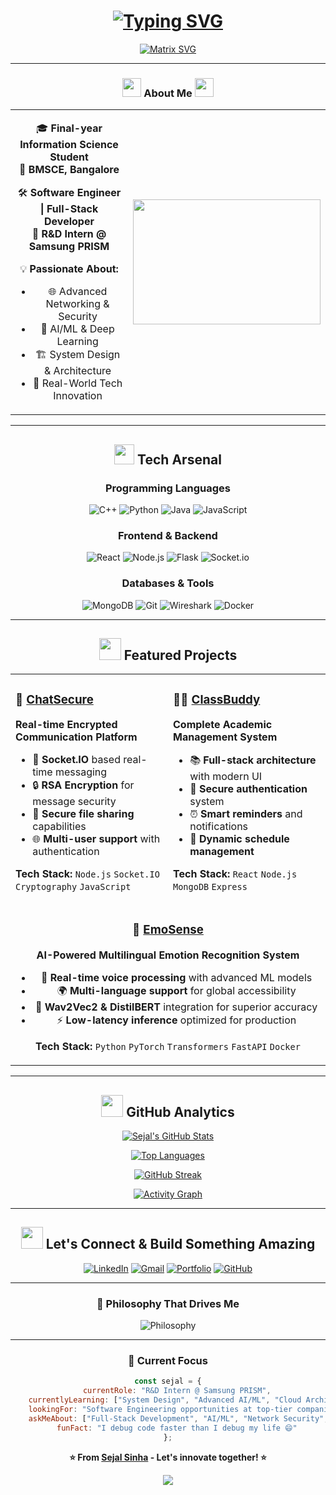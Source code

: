 # <div align="center">[![Typing SVG](https://readme-typing-svg.herokuapp.com?font=Fira+Code&size=32&duration=2800&pause=2000&color=00D9FF&center=true&vCenter=true&width=940&lines=Hey+there%2C+I'm+Sejal+Sinha+%F0%9F%91%8B;Software+Engineer+%7C+R%26D+Intern+%40+Samsung;Building+the+Future+with+Code+%F0%9F%9A%80)](https://git.io/typing-svg)</div>

<div align="center">
  
[![Matrix SVG](https://raw.githubusercontent.com/rodrigograca31/rodrigograca31/master/matrix.svg)](https://www.github.com/loopcoded)

</div>

---

<div align="center">

### <img src="https://media.giphy.com/media/WUlplcMpOCEmTGBtBW/giphy.gif" width="30"> **About Me** <img src="https://media.giphy.com/media/WUlplcMpOCEmTGBtBW/giphy.gif" width="30">

</div>

<table align="center">
<tr>
<td align="center" width="50%">

🎓 **Final-year Information Science Student**  
📍 **BMSCE, Bangalore**

🛠️ **Software Engineer | Full-Stack Developer**  
🔬 **R&D Intern @ Samsung PRISM**

💡 **Passionate About:**
- 🌐 Advanced Networking & Security
- 🤖 AI/ML & Deep Learning  
- 🏗️ System Design & Architecture
- 🚀 Real-World Tech Innovation

</td>
<td align="center" width="50%">

<img src="https://media.giphy.com/media/L1R1tvI9svkIWwpVYr/giphy.gif" width="300" height="200"/>

</td>
</tr>
</table>

---

<div align="center">

## <img src="https://media2.giphy.com/media/QssGEmpkyEOhBCb7e1/giphy.gif?cid=ecf05e47a0n3gi1bfqntqmob8g9aid1oyj2wr3ds3mg700bl&rid=giphy.gif" width="32"> **Tech Arsenal**

</div>

<div align="center">

### **Programming Languages**
![C++](https://img.shields.io/badge/C++-%2300599C.svg?style=for-the-badge&logo=c%2B%2B&logoColor=white)
![Python](https://img.shields.io/badge/Python-3670A0?style=for-the-badge&logo=python&logoColor=ffdd54)
![Java](https://img.shields.io/badge/Java-%23ED8B00.svg?style=for-the-badge&logo=openjdk&logoColor=white)
![JavaScript](https://img.shields.io/badge/JavaScript-%23323330.svg?style=for-the-badge&logo=javascript&logoColor=%23F7DF1E)

### **Frontend & Backend**
![React](https://img.shields.io/badge/React-%2320232a.svg?style=for-the-badge&logo=react&logoColor=%2361DAFB)
![Node.js](https://img.shields.io/badge/Node.js-6DA55F?style=for-the-badge&logo=node.js&logoColor=white)
![Flask](https://img.shields.io/badge/Flask-%23000.svg?style=for-the-badge&logo=flask&logoColor=white)
![Socket.io](https://img.shields.io/badge/Socket.io-black?style=for-the-badge&logo=socket.io&badgeColor=010101)

### **Databases & Tools**
![MongoDB](https://img.shields.io/badge/MongoDB-%234ea94b.svg?style=for-the-badge&logo=mongodb&logoColor=white)
![Git](https://img.shields.io/badge/Git-%23F05033.svg?style=for-the-badge&logo=git&logoColor=white)
![Wireshark](https://img.shields.io/badge/Wireshark-1679A7?style=for-the-badge&logo=wireshark&logoColor=white)
![Docker](https://img.shields.io/badge/Docker-%230db7ed.svg?style=for-the-badge&logo=docker&logoColor=white)

</div>

---

<div align="center">

## <img src="https://media.giphy.com/media/iY8CRBdQXODJSCERIr/giphy.gif" width="35"> **Featured Projects**

</div>

<table align="center">
<tr>
<td width="50%">

### 🔐 [**ChatSecure**](https://github.com/loopcoded/ChatSecure)
**Real-time Encrypted Communication Platform**

- 🚀 **Socket.IO** based real-time messaging
- 🔒 **RSA Encryption** for message security  
- 📁 **Secure file sharing** capabilities
- 🌐 **Multi-user support** with authentication

**Tech Stack:** `Node.js` `Socket.IO` `Cryptography` `JavaScript`

</td>
<td width="50%">

### 🧑‍🎓 [**ClassBuddy**](https://github.com/loopcoded/CLASSBUDDY--Your-Academic-Companion)
**Complete Academic Management System**

- 📚 **Full-stack architecture** with modern UI
- 🔐 **Secure authentication** system
- ⏰ **Smart reminders** and notifications
- 📅 **Dynamic schedule management**

**Tech Stack:** `React` `Node.js` `MongoDB` `Express`

</td>
</tr>
<tr>
<td colspan="2" align="center">

### 🧠 [**EmoSense**](https://github.com/loopcoded/EmoSense-A-REALTIME-MULTILINGUAL-EMOTION-DETECTION)
**AI-Powered Multilingual Emotion Recognition System**

- 🎤 **Real-time voice processing** with advanced ML models
- 🌍 **Multi-language support** for global accessibility  
- 🤖 **Wav2Vec2 & DistilBERT** integration for superior accuracy
- ⚡ **Low-latency inference** optimized for production

**Tech Stack:** `Python` `PyTorch` `Transformers` `FastAPI` `Docker`

</td>
</tr>
</table>

---

<div align="center">

## <img src="https://media.giphy.com/media/W5eoZHPpUx9sapR0eu/giphy.gif" width="35"> **GitHub Analytics**

</div>

<div align="center">
  
[![Sejal's GitHub Stats](https://github-readme-stats.vercel.app/api?username=loopcoded&show_icons=true&theme=tokyonight&hide_border=true&bg_color=0D1117&title_color=00D9FF&icon_color=00D9FF&text_color=C9D1D9)](https://github.com/loopcoded)

[![Top Languages](https://github-readme-stats.vercel.app/api/top-langs/?username=loopcoded&layout=compact&theme=tokyonight&hide_border=true&bg_color=0D1117&title_color=00D9FF&text_color=C9D1D9)](https://github.com/loopcoded)

[![GitHub Streak](https://streak-stats.demolab.com?user=loopcoded&theme=tokyonight&hide_border=true&background=0D1117&ring=00D9FF&fire=00D9FF&currStreakLabel=00D9FF)](https://git.io/streak-stats)

</div>

<div align="center">

[![Activity Graph](https://github-readme-activity-graph.vercel.app/graph?username=loopcoded&custom_title=Sejal's%20GitHub%20Activity%20Graph&bg_color=0D1117&color=00D9FF&line=00D9FF&point=C9D1D9&area_color=FFFFFF&title_color=FFFFFF&area=true)](https://github.com/loopcoded)

</div>

---

<div align="center">

## <img src="https://media.giphy.com/media/LnQjpWaON8nhr21vNW/giphy.gif" width="35"> **Let's Connect & Build Something Amazing**

</div>

<div align="center">

[![LinkedIn](https://img.shields.io/badge/LinkedIn-%230077B5.svg?style=for-the-badge&logo=linkedin&logoColor=white)](https://www.linkedin.com/in/sejal-sinha-213812279/)
[![Gmail](https://img.shields.io/badge/Gmail-D14836?style=for-the-badge&logo=gmail&logoColor=white)](mailto:kyosejal11@gmail.com)
[![Portfolio](https://img.shields.io/badge/Portfolio-%23000000.svg?style=for-the-badge&logo=firefox&logoColor=#FF7139)](https://sejalsinha-portfolio.vercel.app/)
[![GitHub](https://img.shields.io/badge/GitHub-%23121011.svg?style=for-the-badge&logo=github&logoColor=white)](https://github.com/loopcoded)

</div>

---

<div align="center">

### 💭 **Philosophy That Drives Me**

<img src="https://readme-typing-svg.herokuapp.com?font=Fira+Code&size=22&duration=3000&pause=1000&color=00D9FF&center=true&vCenter=true&width=800&lines=%22Code+is+not+just+what+I+do.%22;%22It's+how+I+think%2C+solve%2C+and+create.%22;%22Innovation+through+dedication.%22;%22Building+tomorrow's+solutions+today.%22" alt="Philosophy" />

</div>

---

<div align="center">

### 🎯 **Current Focus**
```javascript
const sejal = {
    currentRole: "R&D Intern @ Samsung PRISM",
    currentlyLearning: ["System Design", "Advanced AI/ML", "Cloud Architecture"],
    lookingFor: "Software Engineering opportunities at top-tier companies",
    askMeAbout: ["Full-Stack Development", "AI/ML", "Network Security", "System Design"],
    funFact: "I debug code faster than I debug my life 😄"
};
```

</div>

<div align="center">

**⭐ From [Sejal Sinha](https://github.com/loopcoded) - Let's innovate together! ⭐**

<img src="https://capsule-render.vercel.app/api?type=waving&color=gradient&customColorList=6,11,20&height=150&section=footer&text=Thanks%20for%20visiting!&fontSize=42&fontColor=fff&animation=twinkling&fontAlignY=65"/>

</div>
